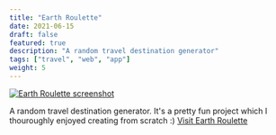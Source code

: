 ```yaml
---
title: "Earth Roulette"
date: 2021-06-15
draft: false
featured: true
description: "A random travel destination generator"
tags: ["travel", "web", "app"]
weight: 5
---
```


<a href="https://earthroulette.com" target="_blank"><img class="Sirv" data-src="https://iantiark.sirv.com/varyvoda/er.png" src="https://iantiark.sirv.com/varyvoda/er.png?q=10" alt="Earth Roulette screenshot"></a>

A random travel destination generator. It's a pretty fun project which I thouroughly enjoyed creating from scratch :) [Visit Earth Roulette](https://earthroulette.com)

<script src="https://scripts.sirv.com/sirvjs/v3/sirv.js?modules=lazyimage"></script>
